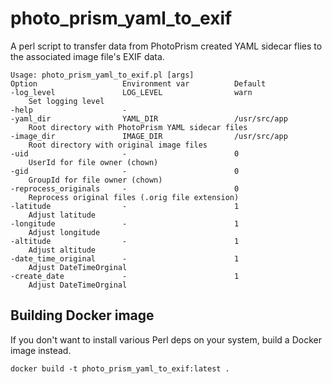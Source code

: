 # photo_prism_yaml_to_exif

A perl script to transfer data from PhotoPrism created YAML sidecar flies to the associated image file's EXIF data.

```console
Usage: photo_prism_yaml_to_exif.pl [args]
Option                   Environment var          Default
-log_level               LOG_LEVEL                warn
    Set logging level
-help                    -                        
-yaml_dir                YAML_DIR                 /usr/src/app
    Root directory with PhotoPrism YAML sidecar files
-image_dir               IMAGE_DIR                /usr/src/app
    Root directory with original image files
-uid                     -                        0
    UserId for file owner (chown)
-gid                     -                        0
    GroupId for file owner (chown)
-reprocess_originals     -                        0
    Reprocess original files (.orig file extension)
-latitude                -                        1
    Adjust latitude
-longitude               -                        1
    Adjust longitude
-altitude                -                        1
    Adjust altitude
-date_time_original      -                        1
    Adjust DateTimeOrginal
-create_date             -                        1
    Adjust DateTimeOrginal
```

## Building Docker image

If you don't want to install various Perl deps on your system, build a Docker image instead.

```console
docker build -t photo_prism_yaml_to_exif:latest .
```

